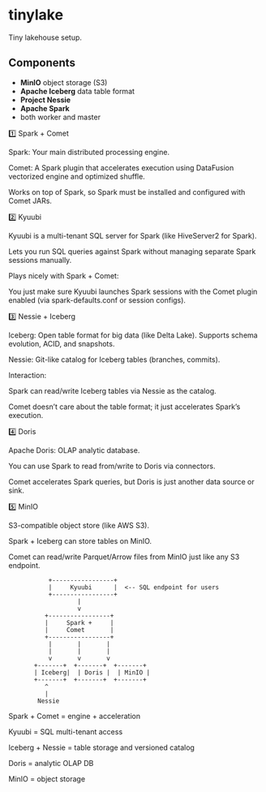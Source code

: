 # tinylake

Tiny lakehouse setup.


## Components

- **MinIO** object storage (S3)
- **Apache Iceberg** data table format
- **Project Nessie**
- **Apache Spark**
 - both worker and master


 1️⃣ Spark + Comet

Spark: Your main distributed processing engine.

Comet: A Spark plugin that accelerates execution using DataFusion vectorized engine and optimized shuffle.

Works on top of Spark, so Spark must be installed and configured with Comet JARs.

2️⃣ Kyuubi

Kyuubi is a multi-tenant SQL server for Spark (like HiveServer2 for Spark).

Lets you run SQL queries against Spark without managing separate Spark sessions manually.

Plays nicely with Spark + Comet:

You just make sure Kyuubi launches Spark sessions with the Comet plugin enabled (via spark-defaults.conf or session configs).

3️⃣ Nessie + Iceberg

Iceberg: Open table format for big data (like Delta Lake). Supports schema evolution, ACID, and snapshots.

Nessie: Git-like catalog for Iceberg tables (branches, commits).

Interaction:

Spark can read/write Iceberg tables via Nessie as the catalog.

Comet doesn’t care about the table format; it just accelerates Spark’s execution.

4️⃣ Doris

Apache Doris: OLAP analytic database.

You can use Spark to read from/write to Doris via connectors.

Comet accelerates Spark queries, but Doris is just another data source or sink.

5️⃣ MinIO

S3-compatible object store (like AWS S3).

Spark + Iceberg can store tables on MinIO.

Comet can read/write Parquet/Arrow files from MinIO just like any S3 endpoint.

```
           +-----------------+
           |     Kyuubi      |  <-- SQL endpoint for users
           +-----------------+
                   |
                   v
          +-----------------+
          |     Spark +     |
          |     Comet       |
          +-----------------+
           |       |       |
           |       |       |
           v       v       v
       +-------+  +-------+  +-------+
       | Iceberg|  | Doris |  | MinIO |
       +-------+  +-------+  +-------+
          ^
          |
        Nessie

```

Spark + Comet = engine + acceleration

Kyuubi = SQL multi-tenant access

Iceberg + Nessie = table storage and versioned catalog

Doris = analytic OLAP DB

MinIO = object storage
